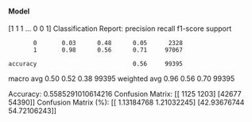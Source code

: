 #### Model
[1 1 1 ... 0 0 1]
Classification Report:
              precision    recall  f1-score   support

           0       0.03      0.48      0.05      2328
           1       0.98      0.56      0.71     97067

    accuracy                           0.56     99395
   macro avg       0.50      0.52      0.38     99395
weighted avg       0.96      0.56      0.70     99395

Accuracy: 0.5585291010614216
Confusion Matrix:
[[ 1125  1203]
 [42677 54390]]
Confusion Matrix (%):
[[ 1.13184768  1.21032245]
 [42.93676744 54.72106243]]
